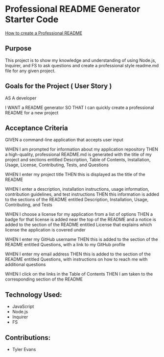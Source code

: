 # Professional README Generator Starter Code

[How to create a Professional README](./readme-guide.md)

## Purpose
This project is to show my knowledge and understanding of using Node.js, Inquirer, and FS to ask questions and create a professional style readme.md file for any given project.

## Goals for the Project ( User Story )
AS A developer

I WANT a README generator
SO THAT I can quickly create a professional README for a new project

## Acceptance Criteria
GIVEN a command-line application that accepts user input

WHEN I am prompted for information about my application repository
THEN a high-quality, professional README.md is generated with the title of my project and sections entitled Description, Table of Contents, Installation, Usage, License, Contributing, Tests, and Questions

WHEN I enter my project title
THEN this is displayed as the title of the README

WHEN I enter a description, installation instructions, usage information, contribution guidelines, and test instructions
THEN this information is added to the sections of the README entitled Description, Installation, Usage, Contributing, and Tests

WHEN I choose a license for my application from a list of options
THEN a badge for that license is added near the top of the README and a notice is added to the section of the README entitled License that explains which license the application is covered under

WHEN I enter my GitHub username
THEN this is added to the section of the README entitled Questions, with a link to my GitHub profile

WHEN I enter my email address
THEN this is added to the section of the README entitled Questions, with instructions on how to reach me with additional questions

WHEN I click on the links in the Table of Contents
THEN I am taken to the corresponding section of the README

## Technology Used:
- JavaScript
- Node.js
- Inquirer
- FS

## Contributions:
- Tyler Evans